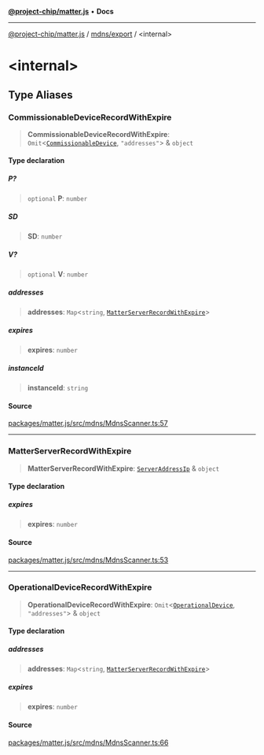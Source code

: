 [**@project-chip/matter.js**](../../../README.md) • **Docs**

***

[@project-chip/matter.js](../../../modules.md) / [mdns/export](../README.md) / \<internal\>

# \<internal\>

## Type Aliases

### CommissionableDeviceRecordWithExpire

> **CommissionableDeviceRecordWithExpire**: `Omit`\<[`CommissionableDevice`](../../../common/export/README.md#commissionabledevice), `"addresses"`\> & `object`

#### Type declaration

##### P?

> `optional` **P**: `number`

##### SD

> **SD**: `number`

##### V?

> `optional` **V**: `number`

##### addresses

> **addresses**: `Map`\<`string`, [`MatterServerRecordWithExpire`](README.md#matterserverrecordwithexpire)\>

##### expires

> **expires**: `number`

##### instanceId

> **instanceId**: `string`

#### Source

[packages/matter.js/src/mdns/MdnsScanner.ts:57](https://github.com/project-chip/matter.js/blob/7a8cbb56b87d4ccf34bec5a9a95ab40a1711324f/packages/matter.js/src/mdns/MdnsScanner.ts#L57)

***

### MatterServerRecordWithExpire

> **MatterServerRecordWithExpire**: [`ServerAddressIp`](../../../common/export/README.md#serveraddressip) & `object`

#### Type declaration

##### expires

> **expires**: `number`

#### Source

[packages/matter.js/src/mdns/MdnsScanner.ts:53](https://github.com/project-chip/matter.js/blob/7a8cbb56b87d4ccf34bec5a9a95ab40a1711324f/packages/matter.js/src/mdns/MdnsScanner.ts#L53)

***

### OperationalDeviceRecordWithExpire

> **OperationalDeviceRecordWithExpire**: `Omit`\<[`OperationalDevice`](../../../common/export/README.md#operationaldevice), `"addresses"`\> & `object`

#### Type declaration

##### addresses

> **addresses**: `Map`\<`string`, [`MatterServerRecordWithExpire`](README.md#matterserverrecordwithexpire)\>

##### expires

> **expires**: `number`

#### Source

[packages/matter.js/src/mdns/MdnsScanner.ts:66](https://github.com/project-chip/matter.js/blob/7a8cbb56b87d4ccf34bec5a9a95ab40a1711324f/packages/matter.js/src/mdns/MdnsScanner.ts#L66)
